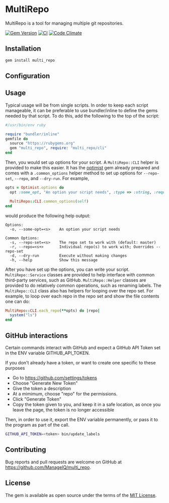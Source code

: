 # MultiRepo

MultiRepo is a tool for managing multiple git repositories.

[![Gem Version](https://badge.fury.io/rb/multi_repo.svg)](http://badge.fury.io/rb/multi_repo)
[![CI](https://github.com/ManageIQ/multi_repo/actions/workflows/ci.yaml/badge.svg)](https://github.com/ManageIQ/multi_repo/actions/workflows/ci.yaml)
[![Code Climate](https://codeclimate.com/github/ManageIQ/multi_repo.svg)](https://codeclimate.com/github/ManageIQ/multi_repo)

## Installation

```sh
gem install multi_repo
```

## Configuration

## Usage

Typical usage will be from single scripts. In order to keep each script manageable, it can be preferable to use bundler/inline to define the gems needed by that script. To do this, add the following to the top of the script:

```ruby
#/usr/bin/env ruby

require "bundler/inline"
gemfile do
  source "https://rubygems.org"
  gem "multi_repo", require: "multi_repo/cli"
end
```

Then, you would set up options for your script. A `MultiRepo::CLI` helper is provided to make this easier. It has the [optimist](https://github.com/ManageIQ/optimist) gem already prepared and comes with a `.common_options` helper method to set up options for `--repo-set`, `--repo`, and `--dry-run`. For example,

```ruby
opts = Optimist.options do
  opt :some_opt, "An option your script needs", :type => :string, :required => true

  MultiRepo::CLI.common_options(self)
end
```

would produce the following help output:

```
Options:
  -o, --some-opt=<s>    An option your script needs

Common Options:
  -s, --repo-set=<s>    The repo set to work with (default: master)
  -r, --repo=<s+>       Individual repo(s) to work with; Overrides --repo-set
  -d, --dry-run         Execute without making changes
  -h, --help            Show this message
```

After you have set up the options, you can write your script. `MultiRepo::Service` classes are provided to help interface with common third-party services, such as GitHub. `MultiRepo::Helper` classes are provided to do relatively common operations, such as renaming labels. The `MultiRepo::CLI` class also has helpers for looping over the repo set.  For example, to loop over each repo in the repo set and show the file contents one can do:

```ruby
MultiRepo::CLI.each_repo(**opts) do |repo|
  system("ls")
end
```

## GitHub interactions

Certain commands interact with GitHub and expect a GitHub API Token set in the
ENV variable GITHUB_API_TOKEN.

If you don't already have a token, or want to create one specific to these
purposes
- Go to https://github.com/settings/tokens
- Choose "Generate New Token"
- Give the token a description
- At a mimimum, choose "repo" for the permissions.
- Click "Generate Token"
- Copy the token given to you, and keep it in a safe location, as once you leave
  the page, the token is no longer accessible

Then, in order to use it, export the ENV variable permanently, or pass it to the
program as part of the call.

```sh
GITHUB_API_TOKEN=<token> bin/update_labels
```

## Contributing

Bug reports and pull requests are welcome on GitHub at https://github.com/ManageIQ/multi_repo.

## License

The gem is available as open source under the terms of the [MIT License](http://opensource.org/licenses/MIT).
